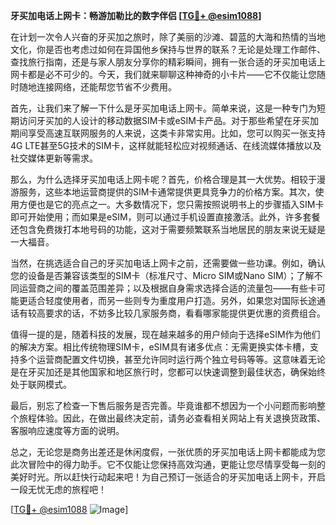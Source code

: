 **牙买加电话上网卡：畅游加勒比的数字伴侣 [[TG💪+ @esim1088](https://t.me/s/esim1088)]**

在计划一次令人兴奋的牙买加之旅时，除了美丽的沙滩、碧蓝的大海和热情的当地文化，你是否也考虑过如何在异国他乡保持与世界的联系？无论是处理工作邮件、查找旅行指南，还是与家人朋友分享你的精彩瞬间，拥有一张合适的牙买加电话上网卡都是必不可少的。今天，我们就来聊聊这种神奇的小卡片——它不仅能让您随时随地连接网络，还能帮您节省不少费用。

首先，让我们来了解一下什么是牙买加电话上网卡。简单来说，这是一种专门为短期访问牙买加的人设计的移动数据SIM卡或eSIM卡产品。对于那些希望在牙买加期间享受高速互联网服务的人来说，这类卡非常实用。比如，您可以购买一张支持4G LTE甚至5G技术的SIM卡，这样就能轻松应对视频通话、在线流媒体播放以及社交媒体更新等需求。

那么，为什么选择牙买加电话上网卡呢？首先，价格合理是其一大优势。相较于漫游服务，这些本地运营商提供的SIM卡通常提供更具竞争力的价格方案。其次，使用方便也是它的亮点之一。大多数情况下，您只需按照说明书上的步骤插入SIM卡即可开始使用；而如果是eSIM，则可以通过手机设置直接激活。此外，许多套餐还包含免费拨打本地号码的功能，这对于需要频繁联系当地居民的朋友来说无疑是一大福音。

当然，在挑选适合自己的牙买加电话上网卡之前，还需要做一些功课。例如，确认您的设备是否兼容该类型的SIM卡（标准尺寸、Micro SIM或Nano SIM）；了解不同运营商之间的覆盖范围差异；以及根据自身需求选择合适的流量包——有些卡可能更适合轻度使用者，而另一些则专为重度用户打造。另外，如果您对国际长途通话有较高要求的话，不妨多比较几家服务商，看看哪家能提供更优惠的资费组合。

值得一提的是，随着科技的发展，现在越来越多的用户倾向于选择eSIM作为他们的解决方案。相比传统物理SIM卡，eSIM具有诸多优点：无需更换实体卡槽，支持多个运营商配置文件切换，甚至允许同时运行两个独立号码等等。这意味着无论是在牙买加还是其他国家和地区旅行时，您都可以快速调整到最佳状态，确保始终处于联网模式。

最后，别忘了检查一下售后服务是否完善。毕竟谁都不想因为一个小问题而影响整个旅程体验。因此，在做出最终决定前，请务必查看相关网站上有关退换货政策、客服响应速度等方面的说明。

总之，无论您是商务出差还是休闲度假，一张优质的牙买加电话上网卡都能成为您此次冒险中的得力助手。它不仅能让您保持高效沟通，更能让您尽情享受每一刻的美好时光。所以赶快行动起来吧！为自己预订一张适合的牙买加电话上网卡，开启一段无忧无虑的旅程吧！

[[TG💪+ @esim1088](https://t.me/s/esim1088) ![Image](https://i.postimg.cc/4NQfJmqS/Snipaste-2025-05-13-00-14-12.png)]